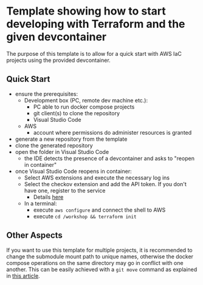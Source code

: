 # Template showing how to start developing with Terraform and the given devcontainer

The purpose of this template is to allow for a quick start with AWS IaC projects using the provided devcontainer.

## Quick Start

- ensure the prerequisites:
  - Development box (PC, remote dev machine etc.):
    - PC able to run docker compose projects
    - git client(s) to clone the repository
    - Visual Studio Code
  - AWS
    - account where permissions do administer resources is granted 
- generate a new repository from the template
- clone the generated repository
- open the folder in Visual Studio Code
  - the IDE detects the presence of a devcontainer and asks to "reopen in container"
- once Visual Studio Code reopens in container:
  - Select AWS extensions and execute the necessary log ins
  - Select the checkov extension and add the API token. If you don't have one, register to the service
    - Details [here](https://marketplace.visualstudio.com/items?itemName=Bridgecrew.checkov#:~:text=Open%20a%20file%20you%20wish,now%20appear%20in%20your%20editor.)
  - In a terminal:
    - execute `aws configure` and connect the shell to AWS
    - execute `cd /workshop && terraform init`

## Other Aspects

If you want to use this template for multiple projects, it is recommended to change the submodule mount path to unique names, otherwise the docker compose operations on the same directory may go in conflict with one another. This can be easily achieved with a `git move` command as explained in [this article](https://themightyprogrammer.dev/snippet/moving-git-submodule).